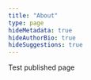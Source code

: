 ```yaml
---
title: "About"
type: page
hideMetadata: true
hideAuthorBio: true
hideSuggestions: true
---
```


Test published page
